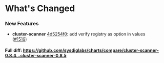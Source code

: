 # What's Changed

### New Features
- **cluster-scanner** [4d5254f0](https://github.com/sysdiglabs/charts/commit/4d5254f09559a7f8b1690c8c060428bb95727dc9): add verify registry as option in values ([#1516](https://github.com/sysdiglabs/charts/issues/1516))
#### Full diff: https://github.com/sysdiglabs/charts/compare/cluster-scanner-0.8.4...cluster-scanner-0.8.5
